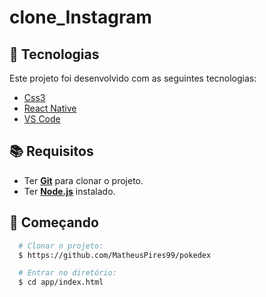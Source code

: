 # clone_Instagram #


## :hammer: Tecnologias

Este projeto foi desenvolvido com as seguintes tecnologias:

- [Css3](https://devdocs.io/css/)
- [React Native](https://reactnative.dev/)
- [VS Code](https://code.visualstudio.com/) 

## :books: Requisitos
- Ter [**Git**](https://git-scm.com/) para clonar o projeto.
- Ter [**Node.js**](https://nodejs.org/en/) instalado.

## :rocket: Começando
``` bash
  # Clonar o projeto:
  $ https://github.com/MatheusPires99/pokedex

  # Entrar no diretório:
  $ cd app/index.html 
